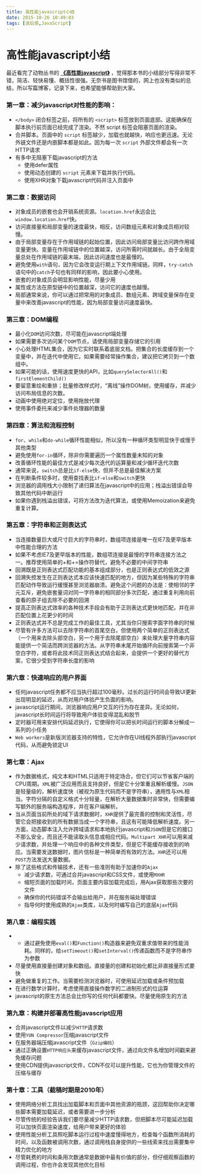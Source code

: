 ```yaml
---
title: 高性能javascript小结
date: 2015-10-26 10:49:03
tags: [读后感,JavaScript]
---
```


# 高性能javascript小结

最近看完了动物丛书的 [**《高性能javascript》**](https://book.douban.com/subject/5362856/) ，觉得那本书的小结部分写得非常不错，简洁、轻快易懂、概括性很强。无奈书是图书馆借的，网上也没有类似的总结，所以写篇博客，记录下来，也希望能够帮助到大家。

### 第一章：减少javascript对性能的影响：

-  `</body>` 闭合标签之前，将所有的 `<script>` 标签放到页面底部。这能确保在脚本执行前页面已经完成了渲染。不然 script 标签会阻塞页面的渲染。
- 合并脚本。页面中的 `script` 标签越少，加载也就越快，响应也更迅速。无论外链文件还是内嵌脚本都是如此。因为每一次 `script` 外部文件都会有一次HTTP请求
- 有多中无阻塞下载javascript的方法
    + 使用defer属性
    + 使用动态创建的 `script` 元素来下载并执行代码。
    + 使用XHR对象下载javascript代码并注入页面中

### 第二章：数据访问

- 对象成员的嵌套也会开销系统资源。`location.href`永远会比`window.location.href`快。
- 访问直接量和局部变量的速度最快，相反，访问数组元素和对象成员相对较慢。
- 由于局部变量存在于作用域链的起始位置，因此访问局部变量比访问跨作用域变量更快。变量在作用域链中的位置越深，访问所需时间就越长。由于全局变量总处在作用域链的最末端，因此访问速度也是最慢的。
- 避免使用`with`语句，因为它会改变运行期上下文作用域链。同样，`try-catch`语句中的`catch`子句也有同样的影响，因此要小心使用。
- 嵌套的对象成员会明显影响性能，尽量少用
- 属性或方法在原型链中的位置越深，访问它的速度也越慢。
- 局部通常来说，你可以通过把常用的对象成员、数组元素、跨域变量保存在变量中来改善javascript的性能，因为局部变量访问速度最快。

### 第三章：DOM编程

- 最小化`DOM`访问次数，尽可能在javascript端处理
- 如果需要多次访问某个`DOM`节点，请使用局部变量存储它的引用
- 小心处理HTML集合，因为它实时联系着底层文档。把集合的长度缓存到一个变量中，并在迭代中使用它。如果需要经常操作集合，建议把它拷贝到一个数组中。
- 如果可能的话，使用速度更快的API，比如`querySelectorAll()`和`firstElementChild()`
- 要留意重绘和重排；批量修改样式时，“离线”操作DOM树，使用缓存，并减少访问布局信息的次数。
- 动画中使用绝对定位，使用拖放代理
- 使用事件委托来减少事件处理器的数量

### 第四章：算法和流程控制

- `for`、`while`和`do-while`循环性能相似，所以没有一种循环类型明显快于或慢于其他类型
- 避免使用`for-in`循环，除非你需要遍历一个属性数量未知的对象
- 改善循环性能的最佳方式是减少每次迭代的运算量和减少循环迭代次数
- 通常来说，`switch`总是比`if-else`快，但并不总是最佳解决方案
- 在判断条件较多时，使用查找表比`if-else`和`switch`更快
- 浏览器的调用栈大小限制了递归算法在javascript中的应用；栈溢出错误会导致其他代码中断运行
- 如果你遇到栈溢出错误，可将方法改为迭代算法，或使用Memoization来避免重复计算。

### 第五章：字符串和正则表达式

- 当连接数量巨大或尺寸巨大的字符串时，数组项连接是唯一在IE7及更早版本中性能合理的方法
- 如果不考虑IE7及更早版本的性能，数组项连接是最慢的字符串连接方法之一。推荐使用简单的+和+=操作符替代，避免不必要的中间字符串
- 回溯既是正则表达式匹配功能的基本组成部分，也是正则表达式的低效之源
- 回溯失控发生在正则表达式本应该快速匹配的地方，但因为某些特殊的字符串匹配动作导致运行缓慢甚至浏览器崩溃。避免这个问题的办法是：使相邻的字元互斥，避免嵌套量词对同一字符串的相同部分多次匹配，通过重复利用向前查看的原子组去除不必要的回溯
- 提高正则表达式效率的各种技术手段会有助于正则表达式更快地匹配，并在非匹配位置上花更少的时间
- 正则表达式并不总是完成工作的最佳工具，尤其当你只搜索字面字符串的时候
- 尽管有许多方法可以去除字符串的首尾空白，但使用两个简单的正则表达式（一个用来去除头部空白，另一个用于去除尾部空白）来处理大量字符串内容能提供一个简洁而跨浏览器的方法。从字符串末尾开始循环向前搜索第一个非空白字符，或者将此技术同正则表达式结合起来，会提供一个更好的替代方案，它很少受到字符串长度的影响

### 第六章：快速响应的用户界面

- 任何javascript任务都不应当执行超过100毫秒。过长的运行时间会导致UI更新出现明显的延迟，从而对用户体验产生负面的影响。
- javascript运行期间，浏览器响应用户交互的行为存在差异。无论如何，javascript长时间运行将导致用户体验变得混乱和脱节
- 定时器可用来安排代码延迟执行，它使得你可以把长时间运行的脚本分解成一系列的小任务
- `Web workers`是新版浏览器支持的特性，它允许你在UI线程外部执行javascript代码，从而避免锁定UI

### 第七章：Ajax

- 作为数据格式，纯文本和HTML只适用于特定场合，但它们可以节省客户端的CPU周期。`XML`被广泛应用而且支持良好，但是它十分笨重且解析缓慢。`JSON`是轻量级的，解析速度快（被视为原生代码而不是字符串），通用性与`XML`相当。字符分隔的自定义格式十分轻量，在解析大量数据集时非常快，但需要编写额外的服务端构造程序，并在客户端解析。
- 当从页面当前所处的域下请求数据时，`XHR`提供了最完善的控制和灵活性，尽管它会把接收到的所有数据当成一个字符串，且这有可能降低解析速度。另一方面，动态脚本注入允许跨域请求和本地执行javascript和`JSON`但是它的接口不那么安全，而且还不能读取头信息或相应代码。`Multipart XHR`可以用来减少请求数，并处理一个响应中的各种文件类型，但是它不能缓存接收到的响应。当需要发送数据时，图片信标是一种简单而有效的方法。`XHR`还可以用`POST`方法发送大量数据。
- 除了这些格式和传输技术，还有一些准则有助于加速你的`Ajax`
    + 减少请求数，可通过合并javascript和CSS文件，或使用`MXHR`
    + 缩短页面的加载时间，页面主要内容加载完成后，用Ajax获取那些次要的文件
    + 确保你的代码错误不会输出给用户，并在服务端处理错误
    + 指导何时使用成熟的`Ajax`类库，以及何时编写自己的底层`Ajax`代码

### 第八章：编程实践

- - 通过避免使用`eval()`和`Function()`构造器来避免双重求值带来的性能消耗。同样的，给`setTimeout()`和`setInterval()`传递函数而不是字符串作为参数
- 尽量使用直接量创建对象和数组。直接量的创建和初始化都比非直接量形式要快
- 避免做重复的工作。当需要检测浏览器时，可使用延迟加载或条件预加载
- 在进行数学计算时，考虑使用直接操作数字的二进制形式的位运算
- javascript的原生方法总会比你写的任何代码都要快。尽量使用原生的方法

### 第九章：构建并部署高性能javascript应用

- 合并javascript文件以减少`HTTP`请求数
- 使用`YUN Compressor`压缩javascript文件
- 在服务器端压缩javascript文件（`Gzip编码`）
- 通过正确设置`HTTP响应头`来缓存javascript文件，通过向文件名增加时间戳来避免缓存问题
- 使用CDN提供javascript文件，CDN不仅可以提升性能，它也为你管理文件的压缩与缓存

### 第十章：工具（截稿时期是2010年）

- 使用网络分析工具找出加载脚本和页面中其他资源的瓶颈，这回帮助你决定哪些脚本需要加载延迟，或者需要进一步分析
- 尽管传统的经验告诉我们要尽量减少HTTP请求数，但把脚本尽可能延迟加载可以加快页面渲染速度，给用户带来更好的体验
- 使用性能分析工具照吃脚本运行过程中速度慢得地方，检查每个函数所消耗的时间，以及函数被调用次数，通过调用栈自身提供的一些线索来找出需要集中精力优化的地方
- 尽管耗费的时间和条用次数通常是数据中最有价值的部分，但仔细观察函数的调用过程，你也许会发现其他优化目标